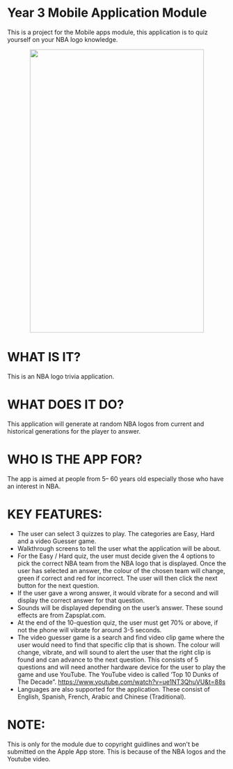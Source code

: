 # Year 3 Mobile Application Module

This is a project for the Mobile apps module, this application is to quiz yourself on your NBA logo knowledge. 

<p align="center">
  <img src="https://user-images.githubusercontent.com/60824509/170689569-2b2910c3-bd7b-41ac-a35c-9233cab73e37.png" width="400" height="650" />
</p>

# WHAT IS IT?
This is an NBA logo trivia application.

# WHAT DOES IT DO?
This application will generate at random NBA logos from current and historical generations for the player to answer.

# WHO IS THE APP FOR?
The app is aimed at people from 5– 60 years old especially those who have an interest in NBA.

# KEY FEATURES:
- The user can select 3 quizzes to play. The categories are Easy, Hard and a video Guesser game.
- Walkthrough screens to tell the user what the application will be about.
- For the Easy / Hard quiz, the user must decide given the 4 options to pick the correct NBA team from the NBA logo that is displayed. Once the user has selected an answer, the colour of the chosen team will change, green if correct and red for incorrect. The user will then click the next button for the next question.
- If the user gave a wrong answer, it would vibrate for a second and will display the correct answer for that question.
- Sounds will be displayed depending on the user’s answer. These sound effects are from Zapsplat.com.
- At the end of the 10-question quiz, the user must get 70% or above, if not the phone will vibrate for around 3-5 seconds.
- The video guesser game is a search and find video clip game where the user would need to find that specific clip that is shown. The colour will change, vibrate, and will sound to alert the user that the right clip is found and can advance to the next question. This consists of 5 questions and will need another hardware device for the user to play the game and use YouTube. The YouTube video is called ‘Top 10 Dunks of The Decade”. https://www.youtube.com/watch?v=ue1NT3QhuVU&t=88s
- Languages are also supported for the application. These consist of English, Spanish, French, Arabic and Chinese (Traditional).

# NOTE:
This is only for the module due to copyright guidlines and won't be submitted on the Apple App store. This is because of the NBA logos and the Youtube video. 

